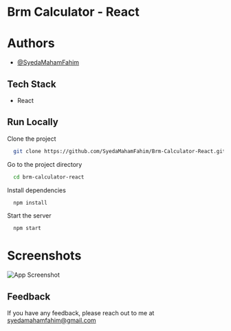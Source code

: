 
# Brm Calculator - React




# Authors

- [@SyedaMahamFahim](https://github.com/SyedaMahamFahim/)

## Tech Stack
- React






## Run Locally

Clone the project

```bash
  git clone https://github.com/SyedaMahamFahim/Brm-Calculator-React.git
```

Go to the project directory

```bash
  cd brm-calculator-react

```

Install dependencies

```bash
  npm install
```

Start the server

```bash
  npm start
```

# Screenshots

![App Screenshot](https://user-images.githubusercontent.com/79671325/189235176-1f1c8614-03e7-4245-9090-67b5bf861ea4.png)




## Feedback

If you have any feedback, please reach out to me at syedamahamfahim@gmail.com

